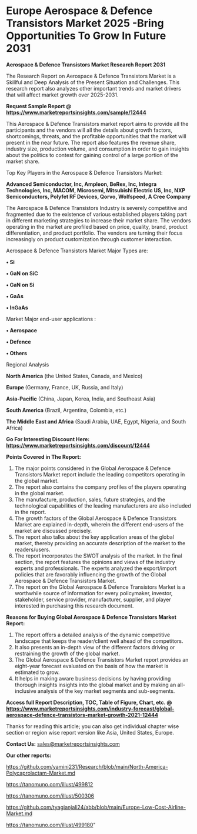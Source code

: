  # Europe Aerospace & Defence Transistors Market 2025 -Bring Opportunities To Grow In Future 2031

<strong>Aerospace & Defence Transistors Market Research Report 2031</strong>

The Research Report on Aerospace & Defence Transistors Market is a Skillful and Deep Analysis of the Present Situation and Challenges. This research report also analyzes other important trends and market drivers that will affect market growth over 2025-2031.

<strong>Request Sample Report @ <a href=https://www.marketreportsinsights.com/sample/12444>https://www.marketreportsinsights.com/sample/12444</a></strong>

This Aerospace & Defence Transistors market report aims to provide all the participants and the vendors will all the details about growth factors, shortcomings, threats, and the profitable opportunities that the market will present in the near future. The report also features the revenue share, industry size, production volume, and consumption in order to gain insights about the politics to contest for gaining control of a large portion of the market share.

Top Key Players in the Aerospace & Defence Transistors Market:

<strong>Advanced Semiconductor, Inc, Ampleon, BeRex, Inc, Integra Technologies, Inc, MACOM, Microsemi, Mitsubishi Electric US, Inc, NXP Semiconductors, Polyfet RF Devices, Qorvo, Wolfspeed, A Cree Company</strong>

The Aerospace & Defence Transistors Industry is severely competitive and fragmented due to the existence of various established players taking part in different marketing strategies to increase their market share. The vendors operating in the market are profiled based on price, quality, brand, product differentiation, and product portfolio. The vendors are turning their focus increasingly on product customization through customer interaction.

Aerospace & Defence Transistors Market Major Types are:

<strong>• Si

• GaN on SiC

• GaN on Si

• GaAs

• InGaAs</strong>

Market Major end-user applications :

<strong>• Aerospace

• Defence

• Others</strong>

Regional Analysis

</u><strong><b>North America</b></strong> (the United States, Canada, and Mexico)

<strong><b>Europe </b></strong>(Germany, France, UK, Russia, and Italy)

<strong><b>Asia-Pacific</b></strong> (China, Japan, Korea, India, and Southeast Asia)

<strong><b>South America</b></strong> (Brazil, Argentina, Colombia, etc.)

<strong><b>The Middle East and Africa</b></strong> (Saudi Arabia, UAE, Egypt, Nigeria, and South Africa)

<strong>Go For Interesting Discount Here: <a href=https://www.marketreportsinsights.com/discount/12444>https://www.marketreportsinsights.com/discount/12444</a></strong>

<strong>Points Covered in The Report:</strong>
<ol>
  <li>The major points considered in the Global Aerospace & Defence Transistors Market report include the leading competitors operating in the global market.</li>
  <li>The report also contains the company profiles of the players operating in the global market.</li>
  <li>The manufacture, production, sales, future strategies, and the technological capabilities of the leading manufacturers are also included in the report.</li>
  <li>The growth factors of the Global Aerospace & Defence Transistors Market are explained in-depth, wherein the different end-users of the market are discussed precisely.</li>
  <li>The report also talks about the key application areas of the global market, thereby providing an accurate description of the market to the readers/users.</li>
  <li>The report incorporates the SWOT analysis of the market. In the final section, the report features the opinions and views of the industry experts and professionals. The experts analyzed the export/import policies that are favorably influencing the growth of the Global Aerospace & Defence Transistors Market.</li>
  <li>The report on the Global Aerospace & Defence Transistors Market is a worthwhile source of information for every policymaker, investor, stakeholder, service provider, manufacturer, supplier, and player interested in purchasing this research document.</li>
</ol>
<strong>Reasons for Buying Global Aerospace & Defence Transistors Market Report:</strong>

<ol>
  <li>The report offers a detailed analysis of the dynamic competitive landscape that keeps the reader/client well ahead of the competitors.</li>
  <li>It also presents an in-depth view of the different factors driving or restraining the growth of the global market.</li>
  <li>The Global Aerospace & Defence Transistors Market report provides an eight-year forecast evaluated on the basis of how the market is estimated to grow.</li>
  <li>It helps in making aware business decisions by having providing thorough insights insights into the global market and by making an all-inclusive analysis of the key market segments and sub-segments.</li>
</ol>
<strong>Access full Report Description, TOC, Table of Figure, Chart, etc. @ <a href=https://www.marketreportsinsights.com/industry-forecast/global-aerospace-defence-transistors-market-growth-2021-12444>https://www.marketreportsinsights.com/industry-forecast/global-aerospace-defence-transistors-market-growth-2021-12444</a></strong>


Thanks for reading this article; you can also get individual chapter wise section or region wise report version like Asia, United States, Europe.

<strong>Contact Us:</strong>
sales@marketreportsinsights.com

<strong>Our other reports:</strong>

<a href=https://github.com/yamini231/Research/blob/main/North-America-Polycaprolactam-Market.md>https://github.com/yamini231/Research/blob/main/North-America-Polycaprolactam-Market.md</a>

<a href=https://tanomuno.com/illust/499812>https://tanomuno.com/illust/499812</a>

<a href=https://tanomuno.com/illust/500306>https://tanomuno.com/illust/500306</a>

<a href=https://github.com/tyagianjali24/abb/blob/main/Europe-Low-Cost-Airline-Market.md>https://github.com/tyagianjali24/abb/blob/main/Europe-Low-Cost-Airline-Market.md</a>

<a href=https://tanomuno.com/illust/499180>https://tanomuno.com/illust/499180</a>"
